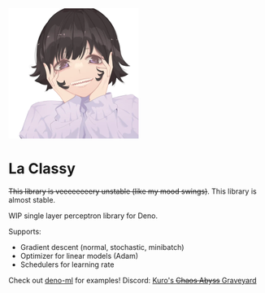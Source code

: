 <img src="/assets/lala.webp" alt="La Lala" height="256px" width="auto">

<h1>La Classy</h1>

~~This library is veeeeeeeery unstable (like my mood swings)~~.
This library is almost stable.

WIP single layer perceptron library for Deno.

Supports:
- Gradient descent (normal, stochastic, minibatch)
- Optimizer for linear models (Adam)
- Schedulers for learning rate

Check out [deno-ml](https://github.com/retraigo/deno-ml) for examples!
Discord: [Kuro's ~~Chaos Abyss~~ Graveyard](https://discord.gg/A69vvdK)